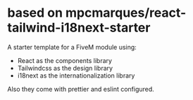 # based on mpcmarques/react-tailwind-i18next-starter

A starter template for a FiveM module using:

* React as the components library
* Tailwindcss as the design library
* i18next as the internationalization library

Also they come with prettier and eslint configured.
